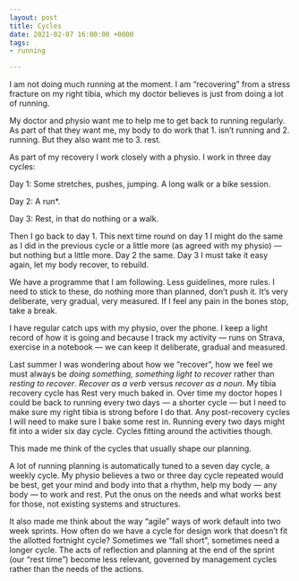 ```yaml
---
layout: post
title: Cycles
date: 2021-02-07 16:00:00 +0000
tags:
- running

---
```

I am not doing much running at the moment. I am “recovering” from a stress fracture on my right tibia, which my doctor believes is just from doing a lot of running.

My doctor and physio want me to help me to get back to running regularly. As part of that they want me, my body to do work that 1. isn’t running and 2. running. But they also want me to 3. rest.

As part of my recovery I work closely with a physio. I work in three day cycles:

Day 1: Some stretches, pushes, jumping. A long walk or a bike session.

Day 2: A run*.

Day 3: Rest, in that do nothing or a walk.

Then I go back to day 1. This next time round on day 1 I might do the same as I did in the previous cycle or a little more (as agreed with my physio) — but nothing but a little more. Day 2 the same. Day 3 I must take it easy again, let my body recover, to rebuild.

We have a programme that I am following. Less guidelines, more rules. I need to stick to these, do nothing more than planned, don’t push it. It’s very deliberate, very gradual, very measured. If I feel any pain in the bones stop, take a break.

I have regular catch ups with my physio, over the phone. I keep a light record of how it is going and because I track my activity — runs on Strava, exercise in a notebook —  we can keep it deliberate, gradual and measured.

Last summer I was wondering about how we “recover”, how we feel we must always be _doing something, something light to recover_ rather than _resting to recover_. _Recover as a verb_ versus _recover as a noun_. My tibia recovery cycle has Rest very much baked in. Over time my doctor hopes I could be back to running every two days — a shorter cycle — but I need to make sure my right tibia is strong before I do that. Any post-recovery cycles I will need to make sure I bake some rest in. Running every two days might fit into a wider six day cycle. Cycles fitting around the activities though.

This made me think of the cycles that usually shape our planning.

A lot of running planning is automatically tuned to a seven day cycle, a weekly cycle. My physio believes a two or three day cycle repeated would be best, get your mind and body into that a rhythm, help my body — any body — to work and rest. Put the onus on the needs and what works best for those, not existing systems and structures.

It also made me think about the way “agile” ways of work default into two week sprints. How often do we have a cycle for design work that doesn’t fit the allotted fortnight cycle? Sometimes we “fall short”, sometimes need a longer cycle. The acts of reflection and planning at the end of the sprint (our “rest time”) become less relevant, governed by management cycles rather than the needs of the actions.